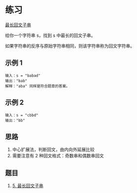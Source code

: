 # 练习

[最长回文子串](https://leetcode.cn/leetbook/read/array-and-string/conm7/)

给你一个字符串 s，找到 s 中最长的回文子串。

如果字符串的反序与原始字符串相同，则该字符串称为回文字符串。

## 示例 1

```text
输入：s = "babad"
输出："bab"
解释："aba" 同样是符合题意的答案。
```

## 示例 2

```text
输入：s = "cbbd"
输出："bb"
```

## 思路

1. 中心扩展法，判断回文，由内向外延展比较
2. 需要注意有 2 种回文格式：奇数串和偶数串回文

## 题目

1. [5. 最长回文子串](https://leetcode.cn/problems/longest-palindromic-substring/)
